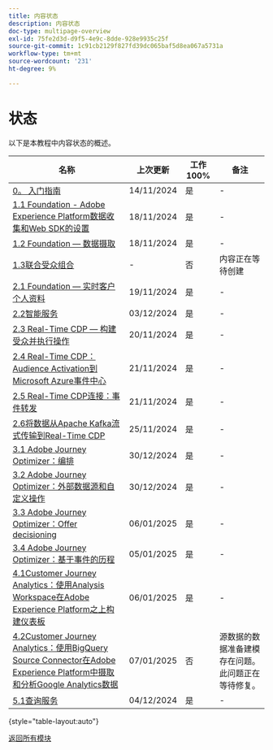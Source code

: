 ```yaml
---
title: 内容状态
description: 内容状态
doc-type: multipage-overview
exl-id: 75fe2d3d-d9f5-4e9c-8dde-928e9935c25f
source-git-commit: 1c91cb2129f827fd39dc065baf5d8ea067a5731a
workflow-type: tm+mt
source-wordcount: '231'
ht-degree: 9%

---
```


# 状态

以下是本教程中内容状态的概述。

| 名称 | 上次更新 | 工作100% | 备注 |
| ---------------------- | ------------ | ------------ |------------ |
| [0。 入门指南](./modules/gettingstarted/gettingstarted/getting-started.md) | 14/11/2024 | 是 | - |
| [1.1 Foundation - Adobe Experience Platform数据收集和Web SDK的设置](./modules/datacollection/module1.1/data-ingestion-launch-web-sdk.md) | 18/11/2024 | 是 | - |
| [1.2 Foundation — 数据摄取](./modules/datacollection/module1.2/data-ingestion.md) | 18/11/2024 | 是 | - |
| [1.3联合受众组合](./modules/datacollection/module1.3/fac.md) | - | 否 | 内容正在等待创建 |
| [2.1 Foundation — 实时客户个人资料](./modules/rtcdp-b2c/module2.1/real-time-customer-profile.md) | 19/11/2024 | 是 | - |
| [2.2智能服务](./modules/rtcdp-b2c/module2.2/intelligent-services.md) | 03/12/2024 | 是 | - |
| [2.3 Real-Time CDP — 构建受众并执行操作](./modules/rtcdp-b2c/module2.3/real-time-cdp-build-a-segment-take-action.md) | 20/11/2024 | 是 | - |
| [2.4 Real-Time CDP：Audience Activation到Microsoft Azure事件中心](./modules/rtcdp-b2c/module2.4/segment-activation-microsoft-azure-eventhub.md) | 21/11/2024 | 是 | - |
| [2.5 Real-Time CDP连接：事件转发](./modules/rtcdp-b2c/module2.5/aep-data-collection-ssf.md) | 21/11/2024 | 是 | - |
| [2.6将数据从Apache Kafka流式传输到Real-Time CDP](./modules/rtcdp-b2c/module2.6/aep-apache-kafka.md) | 25/11/2024 | 是 | - |
| [3.1 Adobe Journey Optimizer：编排](./modules/ajo-b2c/module3.1/journey-orchestration-create-account.md) | 30/12/2024 | 是 | - |
| [3.2 Adobe Journey Optimizer：外部数据源和自定义操作](./modules/ajo-b2c/module3.2/journey-orchestration-external-weather-api-sms.md) | 30/12/2024 | 是 | - |
| [3.3 Adobe Journey Optimizer：Offer decisioning](./modules/ajo-b2c/module3.3/offer-decisioning.md) | 06/01/2025 | 是 | - |
| [3.4 Adobe Journey Optimizer：基于事件的历程](./modules/ajo-b2c/module3.4/journeyoptimizer.md) | 05/01/2025 | 是 | - |
| [4.1Customer Journey Analytics：使用Analysis Workspace在Adobe Experience Platform之上构建仪表板](./modules/cja-b2c/module4.1/customer-journey-analytics-build-a-dashboard.md) | 06/01/2025 | 是 | - |
| [4.2Customer Journey Analytics：使用BigQuery Source Connector在Adobe Experience Platform中摄取和分析Google Analytics数据](./modules/cja-b2c/module4.2/customer-journey-analytics-bigquery-gcp.md) | 07/01/2025 | 否 | 源数据的数据准备建模存在问题。 此问题正在等待修复。 |
| [5.1查询服务](./modules/datadistiller/module5.1/query-service.md) | 04/12/2024 | 是 | - |

{style="table-layout:auto"}

[返回所有模块](./overview.md)
